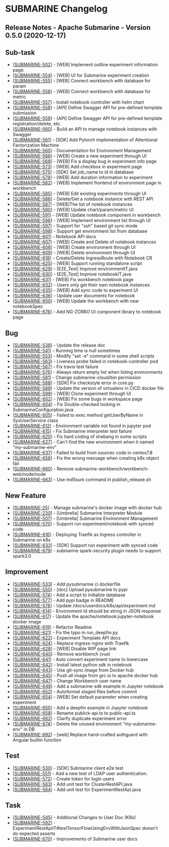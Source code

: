 # SUBMARINE Changelog

## Release Notes - Apache Submarine - Version 0.5.0 (2020-12-17)

## Sub-task

- \[[SUBMARINE-502](https://issues.apache.org/jira/browse/SUBMARINE-502)\] - \[WEB\] Implement outline experiment information page.
- \[[SUBMARINE-554](https://issues.apache.org/jira/browse/SUBMARINE-554)\] - \[WEB\] UI for Submarine experiment creation
- \[[SUBMARINE-555](https://issues.apache.org/jira/browse/SUBMARINE-555)\] - \[WEB\] Connect workbench with database for param
- \[[SUBMARINE-556](https://issues.apache.org/jira/browse/SUBMARINE-556)\] - \[WEB\] Connect workbench with database for metric
- \[[SUBMARINE-557](https://issues.apache.org/jira/browse/SUBMARINE-557)\] - Install notebook controller with helm chart
- \[[SUBMARINE-558](https://issues.apache.org/jira/browse/SUBMARINE-558)\] - \[API\] Define Swagger API for pre-defined template submission
- \[[SUBMARINE-559](https://issues.apache.org/jira/browse/SUBMARINE-559)\] - \[API\] Define Swagger API for pre-defined template registration/delete, etc.
- \[[SUBMARINE-560](https://issues.apache.org/jira/browse/SUBMARINE-560)\] - Build an API to manage notebook instances with Swagger
- \[[SUBMARINE-561](https://issues.apache.org/jira/browse/SUBMARINE-561)\] - \[SDK\] Add Pytorch implementation of Attentional Factorization Machine
- \[[SUBMARINE-565](https://issues.apache.org/jira/browse/SUBMARINE-565)\] - Documentation for Environment Management
- \[[SUBMARINE-566](https://issues.apache.org/jira/browse/SUBMARINE-566)\] - \[WEB\] Create a new experiment through UI
- \[[SUBMARINE-568](https://issues.apache.org/jira/browse/SUBMARINE-568)\] - \[WEB\] Fix a display bug in experiment info page
- \[[SUBMARINE-573](https://issues.apache.org/jira/browse/SUBMARINE-573)\] - \[WEB\] Add checkbox in experiment page
- \[[SUBMARINE-575](https://issues.apache.org/jira/browse/SUBMARINE-575)\] - \[SDK\] Set job_name to id in database
- \[[SUBMARINE-579](https://issues.apache.org/jira/browse/SUBMARINE-579)\] - \[WEB\] Add duration information to experiment
- \[[SUBMARINE-582](https://issues.apache.org/jira/browse/SUBMARINE-582)\] - \[WEB\] Implement frontend of environment page in workbench
- \[[SUBMARINE-585](https://issues.apache.org/jira/browse/SUBMARINE-585)\] - \[WEB\] Edit existing experiments through UI
- \[[SUBMARINE-586](https://issues.apache.org/jira/browse/SUBMARINE-586)\] - Delete/Get a notebook instance with REST API
- \[[SUBMARINE-587](https://issues.apache.org/jira/browse/SUBMARINE-587)\] - \[WEB\]The list of notebook instances
- \[[SUBMARINE-590](https://issues.apache.org/jira/browse/SUBMARINE-590)\] - \[WEB\] Update chart/param/metric UI
- \[[SUBMARINE-591](https://issues.apache.org/jira/browse/SUBMARINE-591)\] - \[WEB\] Update notebook component in workbench
- \[[SUBMARINE-596](https://issues.apache.org/jira/browse/SUBMARINE-596)\] - \[WEB\] Implement environment list through UI
- \[[SUBMARINE-597](https://issues.apache.org/jira/browse/SUBMARINE-597)\] - Support for "ssh" based git sync mode
- \[[SUBMARINE-598](https://issues.apache.org/jira/browse/SUBMARINE-598)\] - Support get environment list from database
- \[[SUBMARINE-601](https://issues.apache.org/jira/browse/SUBMARINE-601)\] - Notebook API docs
- \[[SUBMARINE-607](https://issues.apache.org/jira/browse/SUBMARINE-607)\] - \[WEB\] Create and Delete of notebook instances
- \[[SUBMARINE-608](https://issues.apache.org/jira/browse/SUBMARINE-608)\] - \[WEB\] Create environment through UI
- \[[SUBMARINE-609](https://issues.apache.org/jira/browse/SUBMARINE-609)\] - \[WEB\] Delete environment through UI
- \[[SUBMARINE-618](https://issues.apache.org/jira/browse/SUBMARINE-618)\] - Create/Delete IngressRoute with Notebook CR
- \[[SUBMARINE-625](https://issues.apache.org/jira/browse/SUBMARINE-625)\] - \[WEB\] Support running standalone script
- \[[SUBMARINE-629](https://issues.apache.org/jira/browse/SUBMARINE-629)\] - \[E2E_Test\] Improve environmentIT.java
- \[[SUBMARINE-630](https://issues.apache.org/jira/browse/SUBMARINE-630)\] - \[E2E_Test\] Improve notebookIT.java
- \[[SUBMARINE-631](https://issues.apache.org/jira/browse/SUBMARINE-631)\] - \[WEB\] Fix workbench notebook page
- \[[SUBMARINE-632](https://issues.apache.org/jira/browse/SUBMARINE-632)\] - Users only get their own notebook instances
- \[[SUBMARINE-635](https://issues.apache.org/jira/browse/SUBMARINE-635)\] - \[WEB\] Add sync code to experiment UI
- \[[SUBMARINE-636](https://issues.apache.org/jira/browse/SUBMARINE-636)\] - Update user documents for notebook
- \[[SUBMARINE-650](https://issues.apache.org/jira/browse/SUBMARINE-650)\] - \[WEB\] Update the workbench with new notebookSpec
- \[[SUBMARINE-676](https://issues.apache.org/jira/browse/SUBMARINE-676)\] - Add NG-ZORRO UI component library to notebook page

## Bug

- \[[SUBMARINE-538](https://issues.apache.org/jira/browse/SUBMARINE-538)\] - Update the release doc
- \[[SUBMARINE-541](https://issues.apache.org/jira/browse/SUBMARINE-541)\] - Running time is null sometimes
- \[[SUBMARINE-553](https://issues.apache.org/jira/browse/SUBMARINE-553)\] - Modify "set -e" command in some shell scripts
- \[[SUBMARINE-563](https://issues.apache.org/jira/browse/SUBMARINE-563)\] - Liveness probe failed in notebook-controller pod
- \[[SUBMARINE-567](https://issues.apache.org/jira/browse/SUBMARINE-567)\] - Fix travis test failure
- \[[SUBMARINE-576](https://issues.apache.org/jira/browse/SUBMARINE-576)\] - Always return empty list when listing environments
- \[[SUBMARINE-581](https://issues.apache.org/jira/browse/SUBMARINE-581)\] - Change submarine-cloud/bin permission
- \[[SUBMARINE-588](https://issues.apache.org/jira/browse/SUBMARINE-588)\] - \[SDK\] Fix checkstyle error in core.py
- \[[SUBMARINE-589](https://issues.apache.org/jira/browse/SUBMARINE-589)\] - Update the version of virtualenv in CICD docker file
- \[[SUBMARINE-599](https://issues.apache.org/jira/browse/SUBMARINE-599)\] - \[WEB\] Clone experiment through UI
- \[[SUBMARINE-602](https://issues.apache.org/jira/browse/SUBMARINE-602)\] - \[WEB\] Fix some bugs in workspace page
- \[[SUBMARINE-604](https://issues.apache.org/jira/browse/SUBMARINE-604)\] - Fix Double-checked locking in SubmarineConfiguration.java
- \[[SUBMARINE-605](https://issues.apache.org/jira/browse/SUBMARINE-605)\] - Failed to exec method getUserByName in SysUserService class
- \[[SUBMARINE-612](https://issues.apache.org/jira/browse/SUBMARINE-612)\] - Environment variable not found in jupyter pod
- \[[SUBMARINE-615](https://issues.apache.org/jira/browse/SUBMARINE-615)\] - Fix Submarine interpreter test failure
- \[[SUBMARINE-620](https://issues.apache.org/jira/browse/SUBMARINE-620)\] - Fix hard coding of shebang in some scripts
- \[[SUBMARINE-627](https://issues.apache.org/jira/browse/SUBMARINE-627)\] - Can't find the new environment when it named "my-submarine-env"
- \[[SUBMARINE-637](https://issues.apache.org/jira/browse/SUBMARINE-637)\] - Failed to build from sourcec code in centos7.8
- \[[SUBMARINE-656](https://issues.apache.org/jira/browse/SUBMARINE-656)\] - Fix the wrong message when creating k8s object fail
- \[[SUBMARINE-660](https://issues.apache.org/jira/browse/SUBMARINE-660)\] - Remove submarine-workbench/workbench-web/node/node
- \[[SUBMARINE-663](https://issues.apache.org/jira/browse/SUBMARINE-663)\] - Use md5sum command in publish_release.sh

## New Feature

- \[[SUBMARINE-25](https://issues.apache.org/jira/browse/SUBMARINE-25)\] - Manage submarine's docker image with docker hub
- \[[SUBMARINE-230](https://issues.apache.org/jira/browse/SUBMARINE-230)\] - \[Umbrella\] Submarine Interpreter Module
- \[[SUBMARINE-507](https://issues.apache.org/jira/browse/SUBMARINE-507)\] - \[Umbrella\] Submarine Environment Management
- \[[SUBMARINE-570](https://issues.apache.org/jira/browse/SUBMARINE-570)\] - Support run experiment/notebook with synced code
- \[[SUBMARINE-616](https://issues.apache.org/jira/browse/SUBMARINE-616)\] - Deploying Traefik as Ingress controller in Submarine on k8s
- \[[SUBMARINE-633](https://issues.apache.org/jira/browse/SUBMARINE-633)\] - \[SDK\] Support run experiment with synced code
- \[[SUBMARINE-679](https://issues.apache.org/jira/browse/SUBMARINE-679)\] - submarine spark-security plugin needs to support spark3.0

## Improvement

- \[[SUBMARINE-533](https://issues.apache.org/jira/browse/SUBMARINE-533)\] - Add pysubmarine ci dockerfile
- \[[SUBMARINE-550](https://issues.apache.org/jira/browse/SUBMARINE-550)\] - \[doc\] Upload pysubmarine to pypi
- \[[SUBMARINE-574](https://issues.apache.org/jira/browse/SUBMARINE-574)\] - Add a script to initialize database
- \[[SUBMARINE-577](https://issues.apache.org/jira/browse/SUBMARINE-577)\] - Add pypi badge in README
- \[[SUBMARINE-578](https://issues.apache.org/jira/browse/SUBMARINE-578)\] - Update /docs/userdocs/k8s/api/experiment.md
- \[[SUBMARINE-614](https://issues.apache.org/jira/browse/SUBMARINE-614)\] - Environment Id should be string in JSON response
- \[[SUBMARINE-617](https://issues.apache.org/jira/browse/SUBMARINE-617)\] - Update the apache/notebook:jupyter-notebook docker image
- \[[SUBMARINE-619](https://issues.apache.org/jira/browse/SUBMARINE-619)\] - Refactor Readme
- \[[SUBMARINE-621](https://issues.apache.org/jira/browse/SUBMARINE-621)\] - Fix the typo in run_deepfm.py
- \[[SUBMARINE-622](https://issues.apache.org/jira/browse/SUBMARINE-622)\] - Experiment Template API docs
- \[[SUBMARINE-624](https://issues.apache.org/jira/browse/SUBMARINE-624)\] - Replace ingress-nginx with Traefik
- \[[SUBMARINE-628](https://issues.apache.org/jira/browse/SUBMARINE-628)\] - \[WEB\] Disable WIP page link
- \[[SUBMARINE-640](https://issues.apache.org/jira/browse/SUBMARINE-640)\] - Remove workbench (vue)
- \[[SUBMARINE-641](https://issues.apache.org/jira/browse/SUBMARINE-641)\] - Auto convert experiment name to lowercase
- \[[SUBMARINE-642](https://issues.apache.org/jira/browse/SUBMARINE-642)\] - Install latest python sdk in notebook
- \[[SUBMARINE-643](https://issues.apache.org/jira/browse/SUBMARINE-643)\] - Use git-sync image from Docker hub
- \[[SUBMARINE-645](https://issues.apache.org/jira/browse/SUBMARINE-645)\] - Push all image from grc.io to apache docker hub
- \[[SUBMARINE-647](https://issues.apache.org/jira/browse/SUBMARINE-647)\] - Change Workbench user name
- \[[SUBMARINE-648](https://issues.apache.org/jira/browse/SUBMARINE-648)\] - Add a submarine-sdk example in Jupyter notebook
- \[[SUBMARINE-652](https://issues.apache.org/jira/browse/SUBMARINE-652)\] - Autoformat staged files before commit
- \[[SUBMARINE-654](https://issues.apache.org/jira/browse/SUBMARINE-654)\] - \[WEB\] Set default parameter when creating experiment
- \[[SUBMARINE-655](https://issues.apache.org/jira/browse/SUBMARINE-655)\] - Add a deepfm example in Jupyter notebook
- \[[SUBMARINE-658](https://issues.apache.org/jira/browse/SUBMARINE-658)\] - Rename publick-api.ts to public-api.ts
- \[[SUBMARINE-662](https://issues.apache.org/jira/browse/SUBMARINE-662)\] - Clarify duplicate experiment error
- \[[SUBMARINE-674](https://issues.apache.org/jira/browse/SUBMARINE-674)\] - Delete the unused environment "my-submarine-env" in DB
- \[[SUBMARINE-692](https://issues.apache.org/jira/browse/SUBMARINE-692)\] - \[web\] Replace hand-crafted authguard with Angular builtin function

## Test

- \[[SUBMARINE-530](https://issues.apache.org/jira/browse/SUBMARINE-530)\] - \[SDK\] Submarine client e2e test
- \[[SUBMARINE-551](https://issues.apache.org/jira/browse/SUBMARINE-551)\] - Add a new test of LDAP user authentication.
- \[[SUBMARINE-572](https://issues.apache.org/jira/browse/SUBMARINE-572)\] - Create token for login users
- \[[SUBMARINE-583](https://issues.apache.org/jira/browse/SUBMARINE-583)\] - Add unit test for ClusterRestAPI.java
- \[[SUBMARINE-584](https://issues.apache.org/jira/browse/SUBMARINE-584)\] - Add unit test for ExperimentRestApi.java

## Task

- \[[SUBMARINE-545](https://issues.apache.org/jira/browse/SUBMARINE-545)\] - Additional Changes to User Doc (K8s)
- \[[SUBMARINE-592](https://issues.apache.org/jira/browse/SUBMARINE-592)\] - ExperimentRestApiIT#testTensorFlowUsingEnvWithJsonSpec doesn't do expected asserts
- \[[SUBMARINE-670](https://issues.apache.org/jira/browse/SUBMARINE-670)\] - Improvements of Submarine user docs
